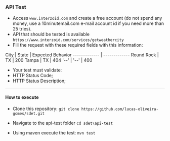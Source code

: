### API Test
 - Access `www.interzoid.com` and create a free account (do not spend any money, use a
10minutemail.com e-mail account id if you need more than 25 tries).
 - API that should be tested is available `https://www.interzoid.com/services/getweathercity`
 - Fill the request with these required fields with this information:

City  | State | Expected Behavior
------------- | -------------
Round Rock  | TX | 200
Tampa  | TX | 404
'--' | '--' | 400

 - Your test must validate:
  - HTTP Status Code;
  - HTTP Status Description;
----
#### How to execute
 - Clone this repository:
 `git clone https://github.com/lucas-oliveira-gomes/sdet.git`
 
 - Navigate to the api-test folder
  `cd sdet\api-test`
 
 - Using maven execute the test:
  `mvn test`
